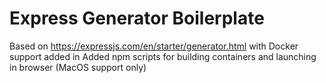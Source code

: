 # Express Generator Boilerplate 
Based on https://expressjs.com/en/starter/generator.html with Docker support added in
Added npm scripts for building containers and launching in browser (MacOS support only)

